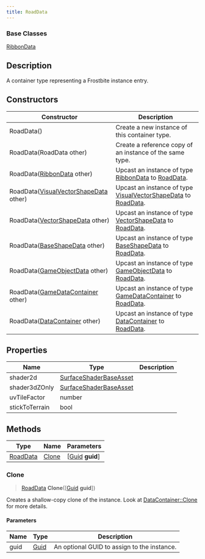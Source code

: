 ```yaml
---
title: RoadData
---
```

### Base Classes

[RibbonData](/vext/ref/fb/ribbondata/)

## Description

A container type representing a Frostbite instance entry.

## Constructors

| Constructor                                                         | Description                                                                                             |
| ------------------------------------------------------------------- | ------------------------------------------------------------------------------------------------------- |
| RoadData()                                                          | Create a new instance of this container type.                                                           |
| RoadData(RoadData other)                                            | Create a reference copy of an instance of the same type.                                                |
| RoadData([RibbonData](/vext/ref/fb/ribbondata/) other)                            | Upcast an instance of type [RibbonData](/vext/ref/fb/ribbondata/) to [RoadData](/vext/ref/fb/roaddata/).                            |
| RoadData([VisualVectorShapeData](/vext/ref/fb/visualvectorshapedata/) other)      | Upcast an instance of type [VisualVectorShapeData](/vext/ref/fb/visualvectorshapedata/) to [RoadData](/vext/ref/fb/roaddata/).      |
| RoadData([VectorShapeData](/vext/ref/fb/vectorshapedata/) other)                  | Upcast an instance of type [VectorShapeData](/vext/ref/fb/vectorshapedata/) to [RoadData](/vext/ref/fb/roaddata/).                  |
| RoadData([BaseShapeData](/vext/ref/fb/baseshapedata/) other)                      | Upcast an instance of type [BaseShapeData](/vext/ref/fb/baseshapedata/) to [RoadData](/vext/ref/fb/roaddata/).                      |
| RoadData([GameObjectData](/vext/ref/fb/gameobjectdata/) other)                    | Upcast an instance of type [GameObjectData](/vext/ref/fb/gameobjectdata/) to [RoadData](/vext/ref/fb/roaddata/).                    |
| RoadData([GameDataContainer](/vext/ref/fb/gamedatacontainer/) other)              | Upcast an instance of type [GameDataContainer](/vext/ref/fb/gamedatacontainer/) to [RoadData](/vext/ref/fb/roaddata/).              |
| RoadData([DataContainer](/vext/ref/shared/class/datacontainer) other) | Upcast an instance of type [DataContainer](/vext/ref/shared/class/datacontainer) to [RoadData](/vext/ref/fb/roaddata/). |

## Properties

| Name           | Type                                             | Description |
| -------------- | ------------------------------------------------ | ----------- |
| shader2d       | [SurfaceShaderBaseAsset](/vext/ref/fb/surfaceshaderbaseasset/) |             |
| shader3dZOnly  | [SurfaceShaderBaseAsset](/vext/ref/fb/surfaceshaderbaseasset/) |             |
| uvTileFactor   | number                                           |             |
| stickToTerrain | bool                                             |             |

## Methods

| Type                 | Name            | Parameters                                     |
| -------------------- | --------------- | ---------------------------------------------- |
| [RoadData](/vext/ref/fb/roaddata/) | [Clone](#clone) | \[[Guid](/vext/ref/shared/class/guid) **guid**\] |

### Clone

> [RoadData](/vext/ref/fb/roaddata/) **Clone**(\[[Guid](/vext/ref/shared/class/guid) **guid**\])

Creates a shallow-copy clone of the instance. Look at [DataContainer::Clone](/vext/ref/shared/class/datacontainer#clone) for more details.

#### Parameters

| Name | Type         | Description                                 |
| ---- | ------------ | ------------------------------------------- |
| guid | [Guid](/vext/ref/shared/class/guid/) | An optional GUID to assign to the instance. |
